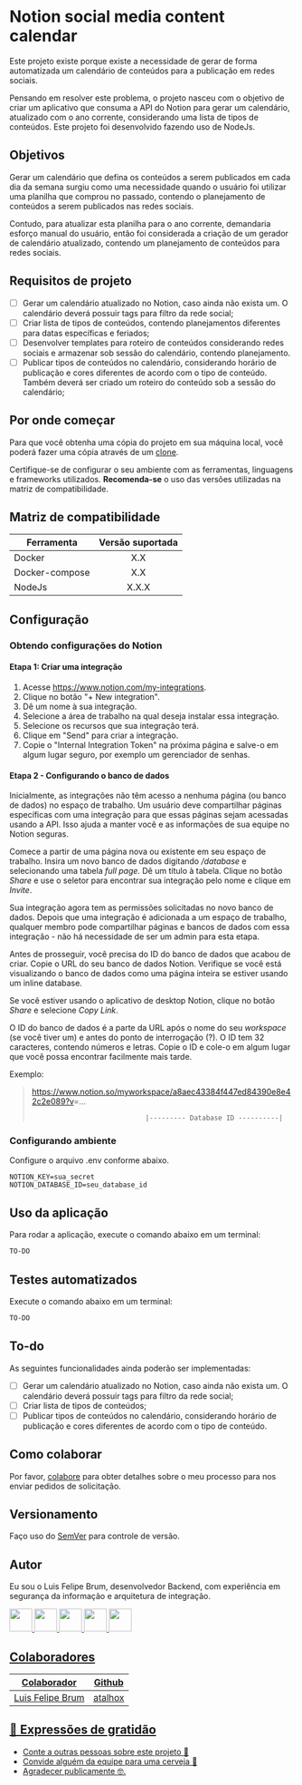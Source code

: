# Notion social media content calendar

Este projeto existe porque existe a necessidade de gerar de forma automatizada um calendário de conteúdos para a publicação em redes sociais.

Pensando em resolver este problema, o projeto nasceu com o objetivo de criar um aplicativo que consuma a API do Notion para gerar um calendário, atualizado com o ano corrente, considerando uma lista de tipos de conteúdos. Este projeto foi desenvolvido fazendo uso de NodeJs.

## Objetivos

Gerar um calendário que defina os conteúdos a serem publicados em cada dia da semana surgiu como uma necessidade quando o usuário foi utilizar uma planilha que comprou no passado, contendo o planejamento de conteúdos a serem publicados nas redes sociais.

Contudo, para atualizar esta planilha para o ano corrente, demandaria esforço manual do usuário, então foi considerada a criação de um gerador de calendário atualizado, contendo um planejamento de conteúdos para redes sociais.

## Requisitos de projeto

- [ ] Gerar um calendário atualizado no Notion, caso ainda não exista um. O calendário deverá possuir tags para filtro da rede social;
- [ ] Criar lista de tipos de conteúdos, contendo planejamentos diferentes para datas específicas e feriados;
- [ ] Desenvolver templates para roteiro de conteúdos considerando redes sociais e armazenar sob sessão do calendário, contendo planejamento.
- [ ] Publicar tipos de conteúdos no calendário, considerando horário de publicação e cores diferentes de acordo com o tipo de conteúdo. Também deverá ser criado um roteiro do conteúdo sob a sessão do calendário;

## Por onde começar

Para que você obtenha uma cópia do projeto em sua máquina local, você poderá fazer uma cópia através de um [clone](https://docs.github.com/pt/repositories/creating-and-managing-repositories/cloning-a-repository).

Certifique-se de configurar o seu ambiente com as ferramentas, linguagens e frameworks utilizados. **Recomenda-se** o uso das versões utilizadas na matriz de compatibilidade.

## Matriz de compatibilidade

| Ferramenta     | Versão suportada |
| -------------- | :--------------: |
| Docker         |       X.X        |
| Docker-compose |       X.X        |
| NodeJs         |      X.X.X       |

## Configuração

### Obtendo configurações do Notion

#### Etapa 1: Criar uma integração

1. Acesse <https://www.notion.com/my-integrations>.
2. Clique no botão "+ New integration".
3. Dê um nome à sua integração.
4. Selecione a área de trabalho na qual deseja instalar essa integração.
5. Selecione os recursos que sua integração terá.
6. Clique em "Send" para criar a integração.
7. Copie o "Internal Integration Token" na próxima página e salve-o em algum lugar seguro, por exemplo um gerenciador de senhas.

#### Etapa 2 - Configurando o banco de dados

Inicialmente, as integrações não têm acesso a nenhuma página (ou banco de dados) no espaço de trabalho. Um usuário deve compartilhar páginas específicas com uma integração para que essas páginas sejam acessadas usando a API. Isso ajuda a manter você e as informações de sua equipe no Notion seguras.

Comece a partir de uma página nova ou existente em seu espaço de trabalho. Insira um novo banco de dados digitando */database* e selecionando uma tabela *full page*. Dê um título à tabela. Clique no botão *Share* e use o seletor para encontrar sua integração pelo nome e clique em *Invite*.

Sua integração agora tem as permissões solicitadas no novo banco de dados. Depois que uma integração é adicionada a um espaço de trabalho, qualquer membro pode compartilhar páginas e bancos de dados com essa integração - não há necessidade de ser um admin para esta etapa.

Antes de prosseguir, você precisa do ID do banco de dados que acabou de criar. Copie o URL do seu banco de dados Notion. Verifique se você está visualizando o banco de dados como uma página inteira se estiver usando um inline database.

Se você estiver usando o aplicativo de desktop Notion, clique no botão *Share* e selecione *Copy Link*.

O ID do banco de dados é a parte da URL após o nome do seu *workspace* (se você tiver um) e antes do ponto de interrogação (?). O ID tem 32 caracteres, contendo números e letras. Copie o ID e cole-o em algum lugar que você possa encontrar facilmente mais tarde.

Exemplo:
><https://www.notion.so/myworkspace/a8aec43384f447ed84390e8e42c2e089?v>=...
>
>                                 |--------- Database ID ----------|

### Configurando ambiente

Configure o arquivo .env conforme abaixo.

```dotenv
NOTION_KEY=sua_secret
NOTION_DATABASE_ID=seu_database_id
```

## Uso da aplicação

Para rodar a aplicação, execute o comando abaixo em um terminal:

```powershell
TO-DO
```

## Testes automatizados

Execute o comando abaixo em um terminal:

```powershell
TO-DO
```

## To-do

As seguintes funcionalidades ainda poderão ser implementadas:

- [ ] Gerar um calendário atualizado no Notion, caso ainda não exista um. O calendário deverá possuir tags para filtro da rede social;
- [ ] Criar lista de tipos de conteúdos;
- [ ] Publicar tipos de conteúdos no calendário, considerando horário de publicação e cores diferentes de acordo com o tipo de conteúdo.

## Como colaborar

Por favor, [colabore](https://gist.github.com/atalhox/adb28140d9c08ce4d2b3ea6ddbe21c63) para obter detalhes sobre o meu processo para nos enviar pedidos de solicitação.

## Versionamento

Faço uso do [SemVer](http://semver.org/) para controle de versão.

## Autor

Eu sou o Luis Felipe Brum, desenvolvedor Backend, com experiência em segurança da informação e arquitetura de integração.

<a href="https://www.felipebrum.com"><img src="https://avatars.githubusercontent.com/u/53919226"  width="40"> <a href="https://br.linkedin.com/in/luisfelipebrum"><img src="https://cdn-icons-png.flaticon.com/512/174/174857.png"  width="40"> <a href="https://www.instagram.com/eunaoeradev"><img src="https://cdn-icons-png.flaticon.com/512/2111/2111463.png"  width="40"> <a href="https://www.tiktok.com/@eunaoeradev"><img src="https://i.pinimg.com/originals/22/0a/62/220a624ba2fa59ddda4db763f474f50f.jpg"  width="40">
<a href="https://twitter.com/eunaoeradev"><img src="https://raw.githubusercontent.com/rahuldkjain/github-profile-readme-generator/master/src/images/icons/Social/twitter.svg" width="40">
  
## Colaboradores

| Colaborador      |                Github                 |
| ---------------- | :-----------------------------------: |
| Luis Felipe Brum | [atalhox](https://github.com/atalhox) |

## 🎁 Expressões de gratidão

- Conte a outras pessoas sobre este projeto 📢
- Convide alguém da equipe para uma cerveja 🍺
- Agradecer publicamente 🤓.
